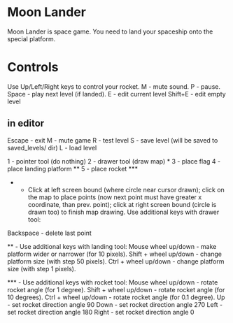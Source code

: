 Moon Lander
===========
Moon Lander is space game. You need to land your spaceship onto the special platform.

Controls
========

Use Up/Left/Right keys to control your rocket.
M - mute sound.
P - pause.
Space - play next level (if landed).
E - edit current level
Shift+E - edit empty level

in editor 
---------

Escape - exit
M - mute game
R - test level
S - save level (will be saved to saved_levels/ dir)
L - load level

1 - pointer tool (do nothing)
2 - drawer tool (draw map) *
3 - place flag
4 - place landing platform **
5 - place rocket ***

* - Click at left screen bound (where circle near cursor drawn);
click on the map to place points (now next point must have greater x coordinate, than prev. point);
click at right screen bound (circle is drawn too) to finish map drawing.
Use additional keys with drawer tool:

Backspace - delete last point

** - Use additional keys with landing tool:
Mouse wheel up/down - make platform wider or narrower (for 10 pixels).
Shift + wheel up/down - change platform size (with step 50 pixels).
Ctrl + wheel up/down - change platform size (with step 1 pixels).

*** - Use additional keys with rocket tool:
Mouse wheel up/down - rotate rocket angle (for 1 degree).
Shift + wheel up/down - rotate rocket angle (for 10 degrees).
Ctrl + wheel up/down - rotate rocket angle (for 0.1 degree).
Up - set rocket direction angle 90
Down - set rocket direction angle 270
Left - set rocket direction angle 180
Right - set rocket direction angle 0
